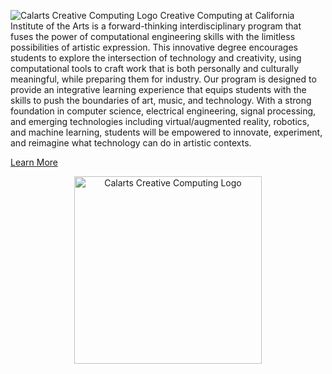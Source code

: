 ![Calarts Creative Computing Logo](https://i.imgur.com/235dOcD.png)
Creative Computing at California Institute of the Arts is a forward-thinking interdisciplinary program that fuses the power of computational engineering skills with the limitless possibilities of artistic expression. This innovative degree encourages students to explore the intersection of technology and creativity, using computational tools to craft work that is both personally and culturally meaningful, while preparing them for industry. Our program is designed to provide an integrative learning experience that equips students with the skills to push the boundaries of art, music, and technology. With a strong foundation in computer science, electrical engineering, signal processing, and emerging technologies including virtual/augmented reality, robotics, and machine learning, students will be empowered to innovate, experiment, and reimagine what technology can do in artistic contexts.

[Learn More](https://creativecomputing.calarts.edu/)
<p align="center">
  <img src="https://www.hanoverresearch.com/wp-content/uploads/2020/05/CALARTS-01.png" alt="Calarts Creative Computing Logo" width="300"/>
</p>
